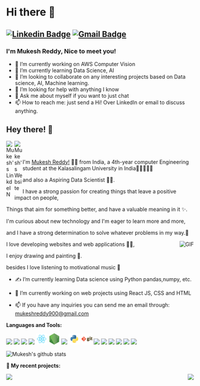 # Hi there 👋

[![Linkedin Badge](https://img.shields.io/badge/-mukesh_reddy-blue?style=flat-square&logo=Linkedin&logoColor=white&link=https://www.linkedin.com/in/mukesh-reddy-613133174)](https://www.linkedin.com/in/mukesh-reddy-613133174/) 
[![Gmail Badge](https://img.shields.io/badge/-mukeshreddy900@gmail.com-c14438?style=flat-square&logo=Gmail&logoColor=white&link=mailto:mukeshreddy900@gmail.com)](mukeshreddy900@gmail.com)
---

### I'm Mukesh Reddy, Nice to meet you!

- 🔭 I’m currently working on AWS Computer Vision 
- 🌱 I’m currently learning Data Science, AI
- 👯 I’m looking to collaborate on any interesting projects based on Data science, AI, Machine learning.
- 🤔 I’m looking for help with anything I know
- 💬 Ask me about myself if you want to just chat
- 📫 How to reach me: just send a Hi! Over LinkedIn or email to discuss anything.

## Hey there!  👋
<a href="https://www.linkedin.com/in/mukesh-reddy-613133174" target="_blank">
  <img align="left" alt="Mukesh's LinkdeIN" width="22px" src="https://cdn.jsdelivr.net/npm/simple-icons@v3/icons/linkedin.svg" />
</a>
<a href="https://mukeshgates.github.io/" target="_blank">
  <img align="left" alt="Mukesh's Website" width="22px" src="https://cdn2.iconfinder.com/data/icons/ios-7-icons/50/globe-512.png" />
</a>

<br />
<br />

I'm [Mukesh Reddy!](https://mukeshgates.github.io/) 🙋‍♂️ from India, a 4th-year computer Engineering student at the Kalasalingam University in India👨‍💻👨🏼‍✈️ 

and also a Aspiring Data Scientist 🙋‍♂️.

I have a strong passion for creating things that leave a positive impact on people,

Things that aim for something better, and have a valuable meaning in it ✨.

I'm curious about new technology and I'm eager to learn more and more,

and I have a strong determination to solve whatever problems in my way.💪

  <img align="right" alt="GIF" src="https://" />
  
I love developing websites and web applications 💁‍♀️,

I enjoy drawing and painting 🎨. 

besides I love listening to motivational music 🎵

- ✍ I’m currently learning Data science using Python pandas,numpy, etc. 

- 🔭 I’m currently working on web projects using React JS, CSS and HTML

- 📫<a> If you have any inquiries you can send me an email through: mukeshreddy900@gmail.com
  
</a>

**Languages and Tools:**

<code><img height="30" src="https://cdn0.iconfinder.com/data/icons/social-network-7/50/22-128.png"></code>
<code><img height="30" src="https://cdn1.iconfinder.com/data/icons/social-media-logos-7/64/css-3-256.png"></code>
<code><img height="30" src="https://cdn2.iconfinder.com/data/icons/nodejs-1/256/nodejs-256.png"></code>
<code><img height="30" src="https://cdn4.iconfinder.com/data/icons/logos-and-brands/512/181_Java_logo_logos-128.png"></code>
<code><img height="30" src="https://raw.githubusercontent.com/github/explore/80688e429a7d4ef2fca1e82350fe8e3517d3494d/topics/react/react.png"></code>
<code><img height="30" src="https://raw.githubusercontent.com/github/explore/80688e429a7d4ef2fca1e82350fe8e3517d3494d/topics/nodejs/nodejs.png"></code>
<code><img height="30" src="https://cdn1.iconfinder.com/data/icons/hawcons/32/699251-icon-24-file-sql-256.png"></code>
<code><img height="30" src="https://raw.githubusercontent.com/github/explore/80688e429a7d4ef2fca1e82350fe8e3517d3494d/topics/python/python.png"></code>
<code><img height="30" src="https://raw.githubusercontent.com/github/explore/80688e429a7d4ef2fca1e82350fe8e3517d3494d/topics/git/git.png"></code>
<code><img height="30" src="https://cdn.icon-icons.com/icons2/2107/PNG/128/file_type_gatsby_icon_130583.png"></code>
<code><img height="30" src="https://cdn4.iconfinder.com/data/icons/bloomies-webdesign-tools/25/Figma_square-128.png"></code>
<code><img height="30" src="https://cdn4.iconfinder.com/data/icons/macaron-1/48/gimp-128.png"></code>
<code><img height="30" src="https://cdn.icon-icons.com/icons2/1381/PNG/128/intellij_93550.png"></code>
<code><img height="30" src="https://cdn.icon-icons.com/icons2/1495/PNG/128/visualstudiocodeinsiders_103154.png"></code>
<code><img height="30" src="https://cdn4.iconfinder.com/data/icons/macaron-1/48/atom-128.png"></code>

![Mukesh's github stats](https://github-readme-stats.vercel.app/api?username=mukeshgates&show_icons=true&hide_border=true)

**:rocket: My recent projects:**

<a href="https://github.com/mukeshgates/portfolio">
  <img align="left" src="https://github-readme-stats.vercel.app/api/pin/?username=mukeshgates&repo=PersonalPortfolio" />
</a>

<a href="https://github.com/DaliaW/Covid19-Tracker">
  <img align="right" src="https://github-readme-stats.vercel.app/api/pin/?username=DaliaW&repo=Covid19-Tracker" />
</a>



<!--
**mukeshgates/mukeshgates** is a ✨ _special_ ✨ repository because its `README.md` (this file) appears on your GitHub profile.

Here are some ideas to get you started:

- 🔭 I’m currently working on 
- 👯 I’m looking to collaborate on ...
- 🤔 I’m looking for help with ...
- 💬 Ask me about ...
- 📫 How to reach me: ...
- 😄 Pronouns: ...
- ⚡ Fun fact: ...
-->
